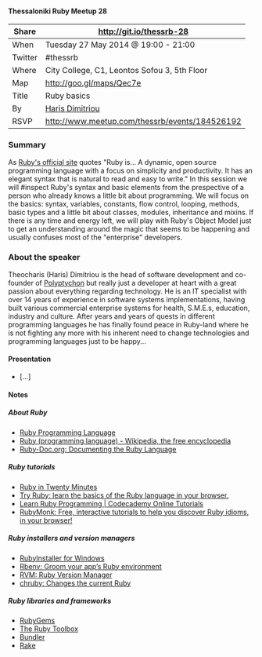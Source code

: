 #### Thessaloniki Ruby Meetup 28

Share   | http://git.io/thessrb-28
------- | -------------------------------------------------
When    | Tuesday 27 May 2014 @ 19:00 - 21:00
Twitter | #thessrb
Where   | City College, C1, Leontos Sofou 3, 5th Floor
Map     | http://goo.gl/maps/Qec7e
Title   | Ruby basics
By      | [Haris Dimitriou](https://github.com/xarisd)
RSVP    | http://www.meetup.com/thessrb/events/184526192

### Summary

As [Ruby's official site][1] quotes
"Ruby is...
A dynamic, open source programming language with a focus on simplicity
and productivity. It has an elegant syntax that is natural to read and easy to
write."
In this session we will #inspect Ruby's syntax and basic elements from the prespective
of a person who already knows a little bit about programming.
We will focus on the basics: syntax, variables, constants, flow control, looping, methods,
basic types and a little bit about classes, modules, inheritance and mixins.
If there is any time and energy left, we will play with Ruby's Object Model just to get an understanding around the magic that seems to be happening and usually confuses most of the "enterprise" developers.

### About the speaker

Theocharis (Haris) Dimitriou is the head of software development and co-founder
of [Polyptychon][2] but really just a developer at heart with a great passion about everything regarding technology.
He is an IT specialist with over 14 years of experience in software systems implementations, having built various commercial enterprise systems for health, S.M.E.s, education, industry and culture.
After years and years of quests in different programming languages he has finally found peace in Ruby-land where he is not fighting any more with his inherent need to change technologies and programming languages just to be happy...

#### Presentation

* [...]

#### Notes

##### About Ruby

* [Ruby Programming Language](https://www.ruby-lang.org/en/)
* [Ruby (programming language) - Wikipedia, the free encyclopedia](http://en.wikipedia.org/wiki/Ruby_(programming_language))
* [Ruby-Doc.org: Documenting the Ruby Language](http://ruby-doc.org/)

##### Ruby tutorials

* [Ruby in Twenty Minutes](https://www.ruby-lang.org/en/documentation/quickstart/)
* [Try Ruby: learn the basics of the Ruby language in your browser.](http://tryruby.org)
* [Learn Ruby Programming | Codecademy Online Tutorials](http://www.codecademy.com/tracks/ruby)
* [RubyMonk: Free, interactive tutorials to help you discover Ruby idioms, in your browser!](https://rubymonk.com/)

##### Ruby installers and version managers

* [RubyInstaller for Windows](http://rubyinstaller.org/)
* [Rbenv: Groom your app’s Ruby environment](http://rbenv.org)
* [RVM: Ruby Version Manager](https://rvm.io)
* [chruby: Changes the current Ruby](https://github.com/postmodern/chruby)

##### Ruby libraries and frameworks

* [RubyGems](https://rubygems.org)
* [The Ruby Toolbox](https://www.ruby-toolbox.com)
* [Bundler](http://bundler.io)
* [Rake](http://rake.rubyforge.org)


[1]: https://www.ruby-lang.org/
[2]: http://www.polyptychon.gr
